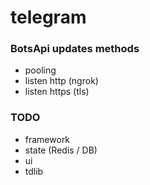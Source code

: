 # telegram

### BotsApi updates methods
- pooling
- listen http (ngrok)
- listen https (tls)

### TODO
- framework
- state (Redis / DB)
- ui
- tdlib

